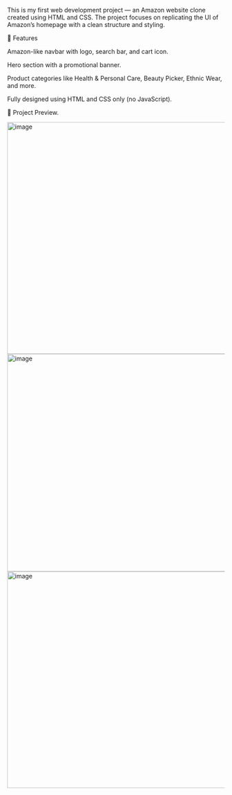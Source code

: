 This is my first web development project — an Amazon website clone created using HTML and CSS. The project focuses on replicating the UI of Amazon’s homepage with a clean structure and styling.

🚀 Features

Amazon-like navbar with logo, search bar, and cart icon.

Hero section with a promotional banner.

Product categories like Health & Personal Care, Beauty Picker, Ethnic Wear, and more.

Fully designed using HTML and CSS only (no JavaScript).

📸 Project Preview.

<img width="959" height="536" alt="image" src="https://github.com/user-attachments/assets/2ed10046-c0e6-4cfb-bdbc-2db1671b5828" />





<img width="956" height="503" alt="image" src="https://github.com/user-attachments/assets/6be3ab63-bc89-4c18-9ec1-0d56ee9a936b" />





<img width="956" height="501" alt="image" src="https://github.com/user-attachments/assets/8df59fd2-cea5-4c4a-a7d2-7f0abcca1b31" />


